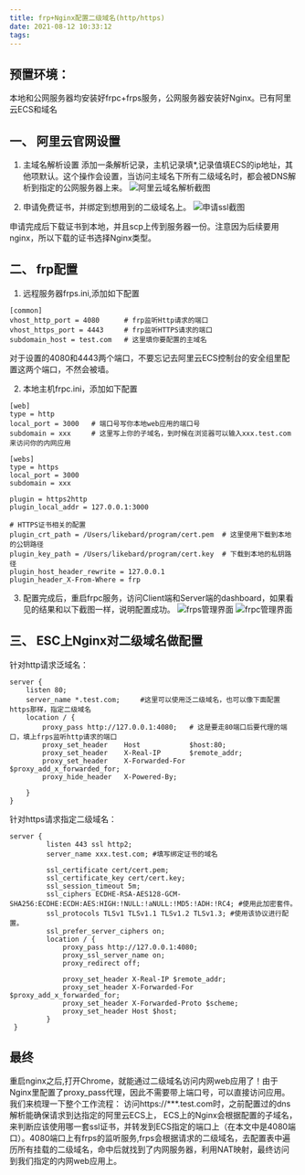 ```yaml
---
title: frp+Nginx配置二级域名(http/https)
date: 2021-08-12 10:33:12
tags:
---
```


## 预置环境：
本地和公网服务器均安装好frpc+frps服务，公网服务器安装好Nginx。已有阿里云ECS和域名

## 一、 阿里云官网设置
1. 主域名解析设置
添加一条解析记录，主机记录填*,记录值填ECS的ip地址，其他项默认。这个操作会设置，当访问主域名下所有二级域名时，都会被DNS解析到指定的公网服务器上来。
![阿里云域名解析截图](host.png)

2. 申请免费证书，并绑定到想用到的二级域名上。
![申请ssl截图](aplication_ssl.png)

申请完成后下载证书到本地，并且scp上传到服务器一份。注意因为后续要用nginx，所以下载的证书选择Nginx类型。

## 二、 frp配置
1. 远程服务器frps.ini,添加如下配置
```
[common]
vhost_http_port = 4080      # frp监听Http请求的端口
vhost_https_port = 4443     # frp监听HTTPS请求的端口
subdomain_host = test.com   # 这里填你要配置的主域名
```
对于设置的4080和4443两个端口，不要忘记去阿里云ECS控制台的安全组里配置这两个端口，不然会被墙。

2. 本地主机frpc.ini，添加如下配置
```
[web]
type = http
local_port = 3000   # 端口号写你本地web应用的端口号
subdomain = xxx     # 这里写上你的子域名，到时候在浏览器可以输入xxx.test.com来访问你的内网应用

[webs]
type = https
local_port = 3000
subdomain = xxx

plugin = https2http
plugin_local_addr = 127.0.0.1:3000

# HTTPS证书相关的配置
plugin_crt_path = /Users/likebard/program/cert.pem  # 这里使用下载到本地的公钥路径
plugin_key_path = /Users/likebard/program/cert.key  # 下载到本地的私钥路径
plugin_host_header_rewrite = 127.0.0.1
plugin_header_X-From-Where = frp
```

3. 配置完成后，重启frpc服务，访问Client端和Server端的dashboard，如果看见的结果和以下截图一样，说明配置成功。
![frps管理界面](frps_dashboard.png)
![frpc管理界面](frpc_dashboard.png)

## 三、 ESC上Nginx对二级域名做配置
针对http请求泛域名：
```
server {
    listen 80;
    server_name *.test.com;     #这里可以使用泛二级域名，也可以像下面配置https那样，指定二级域名
    location / {
        proxy_pass http://127.0.0.1:4080;   # 这是要走80端口后要代理的端口，填上frps监听http请求的端口
        proxy_set_header    Host            $host:80;
        proxy_set_header    X-Real-IP       $remote_addr;
        proxy_set_header    X-Forwarded-For $proxy_add_x_forwarded_for;
        proxy_hide_header   X-Powered-By;

    }
}
```

针对https请求指定二级域名：
```
server {
         listen 443 ssl http2;
         server_name xxx.test.com; #填写绑定证书的域名

         ssl_certificate cert/cert.pem;
         ssl_certificate_key cert/cert.key;
         ssl_session_timeout 5m;
         ssl_ciphers ECDHE-RSA-AES128-GCM-SHA256:ECDHE:ECDH:AES:HIGH:!NULL:!aNULL:!MD5:!ADH:!RC4; #使用此加密套件。
         ssl_protocols TLSv1 TLSv1.1 TLSv1.2 TLSv1.3; #使用该协议进行配置。
         ssl_prefer_server_ciphers on;
         location / {
             proxy_pass http://127.0.0.1:4080;
             proxy_ssl_server_name on;
             proxy_redirect off;

             proxy_set_header X-Real-IP $remote_addr;
             proxy_set_header X-Forwarded-For $proxy_add_x_forwarded_for;
             proxy_set_header X-Forwarded-Proto $scheme;
             proxy_set_header Host $host;
         }
 }
```

## 最终
重启nginx之后,打开Chrome，就能通过二级域名访问内网web应用了！由于Nginx里配置了proxy_pass代理，因此不需要带上端口号，可以直接访问应用。
我们来梳理一下整个工作流程： 访问https://***.test.com时，之前配置过的dns解析能确保请求到达指定的阿里云ECS上， ECS上的Nginx会根据配置的子域名，来判断应该使用哪一套ssl证书，并转发到ECS指定的端口上（在本文中是4080端口）。4080端口上有frps的监听服务,frps会根据请求的二级域名，去配置表中遍历所有挂载的二级域名，命中后就找到了内网服务器，利用NAT映射，最终访问到我们指定的内网web应用上。

